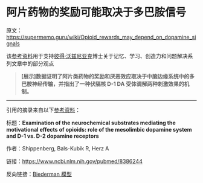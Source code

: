 # 阿片药物的奖励可能取决于多巴胺信号

原文：https://supermemo.guru/wiki/Opioid_rewards_may_depend_on_dopamine_signals

该[参考资料](https://supermemo.guru/wiki/References)用于支持[彼得·沃兹尼亚克](https://supermemo.guru/wiki/Piotr_Wozniak)博士关于记忆、学习、创造力和问题解决系列文章中的部分观点

> **[展示]数据证明了阿片类药物的奖励和厌恶效应取决于中脑边缘系统中的多巴胺神经传输，并指出了一种伏隔核 D-1 DA 受体调解两种刺激效果的机制。**

------

引用的摘录来自以下[参考资料](https://supermemo.guru/wiki/References)：

标题：**Examination of the neurochemical substrates mediating the motivational effects of opioids: role of the mesolimbic dopamine system and D-1 vs. D-2 dopamine receptors**

作者：Shippenberg, Bals-Kubik R, Herz A

链接：https://www.ncbi.nlm.nih.gov/pubmed/8386244

反向链接：[Biederman 模型](https://supermemo.guru/wiki/Biederman_model)